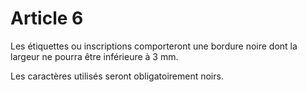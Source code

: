 # Article 6

Les étiquettes ou inscriptions comporteront une bordure noire dont la largeur ne pourra être inférieure à 3 mm.

Les caractères utilisés seront obligatoirement noirs.
